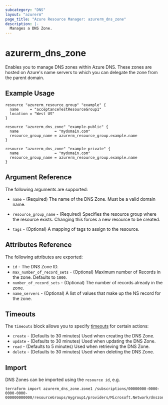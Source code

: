 ```yaml
---
subcategory: "DNS"
layout: "azurerm"
page_title: "Azure Resource Manager: azurerm_dns_zone"
description: |-
  Manages a DNS Zone.
---
```


# azurerm_dns_zone

Enables you to manage DNS zones within Azure DNS. These zones are hosted on Azure's name servers to which you can delegate the zone from the parent domain.

## Example Usage

```hcl
resource "azurerm_resource_group" "example" {
  name     = "acceptanceTestResourceGroup1"
  location = "West US"
}

resource "azurerm_dns_zone" "example-public" {
  name                = "mydomain.com"
  resource_group_name = azurerm_resource_group.example.name
}

resource "azurerm_dns_zone" "example-private" {
  name                = "mydomain.com"
  resource_group_name = azurerm_resource_group.example.name
}
```
## Argument Reference

The following arguments are supported:

* `name` - (Required) The name of the DNS Zone. Must be a valid domain name.

* `resource_group_name` - (Required) Specifies the resource group where the resource exists. Changing this forces a new resource to be created.

* `tags` - (Optional) A mapping of tags to assign to the resource.

## Attributes Reference

The following attributes are exported:

* `id` - The DNS Zone ID.
* `max_number_of_record_sets` - (Optional) Maximum number of Records in the zone. Defaults to `1000`.
* `number_of_record_sets` - (Optional) The number of records already in the zone.
* `name_servers` - (Optional) A list of values that make up the NS record for the zone.

## Timeouts



The `timeouts` block allows you to specify [timeouts](https://www.terraform.io/docs/configuration/resources.html#timeouts) for certain actions:

* `create` - (Defaults to 30 minutes) Used when creating the DNS Zone.
* `update` - (Defaults to 30 minutes) Used when updating the DNS Zone.
* `read` - (Defaults to 5 minutes) Used when retrieving the DNS Zone.
* `delete` - (Defaults to 30 minutes) Used when deleting the DNS Zone.

## Import

DNS Zones can be imported using the `resource id`, e.g.

```shell
terraform import azurerm_dns_zone.zone1 /subscriptions/00000000-0000-0000-0000-000000000000/resourceGroups/mygroup1/providers/Microsoft.Network/dnszones/zone1
```
